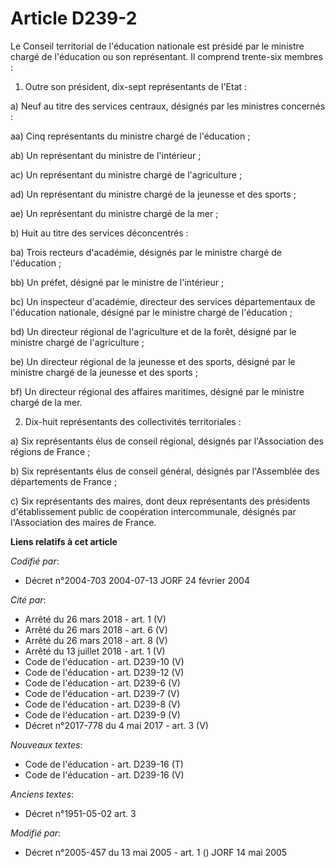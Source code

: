 # Article D239-2

Le Conseil territorial de l'éducation nationale est présidé par le ministre chargé de l'éducation ou son représentant. Il
comprend trente-six membres :

1. Outre son président, dix-sept représentants de l'Etat :

a) Neuf au titre des services centraux, désignés par les ministres concernés :

aa) Cinq représentants du ministre chargé de l'éducation ; 

ab) Un représentant du ministre de l'intérieur ;

ac) Un représentant du ministre chargé de l'agriculture ;

ad) Un représentant du ministre chargé de la jeunesse et des sports ;

ae) Un représentant du ministre chargé de la mer ;

b) Huit au titre des services déconcentrés :

ba) Trois recteurs d'académie, désignés par le ministre chargé de l'éducation ;

bb) Un préfet, désigné par le ministre de l'intérieur ;

bc) Un inspecteur d'académie, directeur des services départementaux de l'éducation nationale, désigné par le ministre chargé
de l'éducation ;

bd) Un directeur régional de l'agriculture et de la forêt, désigné par le ministre chargé de l'agriculture ;

be) Un directeur régional de la jeunesse et des sports, désigné par le ministre chargé de la jeunesse et des sports ;

bf) Un directeur régional des affaires maritimes, désigné par le ministre chargé de la mer.

2. Dix-huit représentants des collectivités territoriales :

a) Six représentants élus de conseil régional, désignés par l'Association des régions de France ;

b) Six représentants élus de conseil général, désignés par l'Assemblée des départements de France ;

c) Six représentants des maires, dont deux représentants des présidents d'établissement public de coopération intercommunale,
désignés par l'Association des maires de France.

**Liens relatifs à cet article**

_Codifié par_:

  - Décret n°2004-703 2004-07-13 JORF 24 février 2004

_Cité par_:

  - Arrêté du 26 mars 2018 - art. 1 (V)
  - Arrêté du 26 mars 2018 - art. 6 (V)
  - Arrêté du 26 mars 2018 - art. 8 (V)
  - Arrêté du 13 juillet 2018 - art. 1 (V)
  - Code de l'éducation - art. D239-10 (V)
  - Code de l'éducation - art. D239-12 (V)
  - Code de l'éducation - art. D239-6 (V)
  - Code de l'éducation - art. D239-7 (V)
  - Code de l'éducation - art. D239-8 (V)
  - Code de l'éducation - art. D239-9 (V)
  - Décret n°2017-778 du 4 mai 2017 - art. 3 (V)

_Nouveaux textes_:

  - Code de l'éducation - art. D239-16 (T)
  - Code de l'éducation - art. D239-16 (V)

_Anciens textes_:

  - Décret n°1951-05-02 art. 3

_Modifié par_:

  - Décret n°2005-457 du 13 mai 2005 - art. 1 () JORF 14 mai 2005
